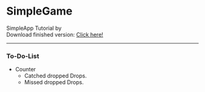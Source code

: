 SimpleGame
==========

SimpleApp Tutorial by <br>
Download finished version: <a href="https://github.com/Zimmerpforte/Drop/blob/master/jars/Drop.jar?raw=true">Click here!</a>
<hr>
<h3>To-Do-List</h3>
<ul>
  <li>Counter
    <ul>
      <li>Catched dropped Drops.</li>
      <li>Missed dropped Drops.</li>
    </ul>
  </li>
</ul>
